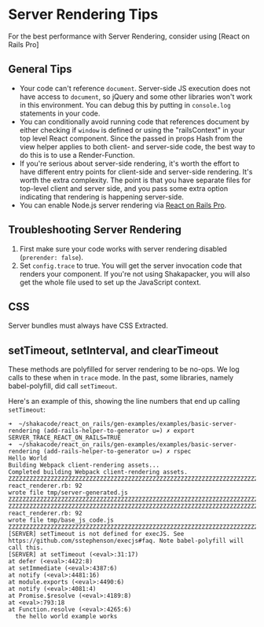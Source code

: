 # Server Rendering Tips

For the best performance with Server Rendering, consider using [React on Rails Pro]

## General Tips

- Your code can't reference `document`. Server-side JS execution does not have access to `document`,
  so jQuery and some other libraries won't work in this environment. You can debug this by putting in
  `console.log` statements in your code.
- You can conditionally avoid running code that references document by either checking if `window`
  is defined or using the "railsContext"
  in your top level React component. Since the passed in props Hash from the view helper applies to
  both client- and server-side code, the best way to do this is to use a Render-Function.
- If you're serious about server-side rendering, it's worth the effort to have different entry points for client-side and server-side rendering. It's worth the extra complexity. The point is that you have separate files for top-level client and server side, and you pass some extra option indicating that rendering is happening server-side.
- You can enable Node.js server rendering via [React on Rails Pro](https://github.com/shakacode/react_on_rails/wiki).

## Troubleshooting Server Rendering

1. First make sure your code works with server rendering disabled (`prerender: false`).
2. Set `config.trace` to true. You will get the server invocation code that renders your component. If you're not using Shakapacker, you will also get the whole file used to set up the JavaScript context.

## CSS

Server bundles must always have CSS Extracted.

## setTimeout, setInterval, and clearTimeout

These methods are polyfilled for server rendering to be no-ops. We log calls to these when in `trace` mode. In the past, some libraries, namely babel-polyfill, did call `setTimeout`.

Here's an example of this, showing the line numbers that end up calling `setTimeout`:

```text
➜  ~/shakacode/react_on_rails/gen-examples/examples/basic-server-rendering (add-rails-helper-to-generator u=) ✗ export SERVER_TRACE_REACT_ON_RAILS=TRUE
➜  ~/shakacode/react_on_rails/gen-examples/examples/basic-server-rendering (add-rails-helper-to-generator u=) ✗ rspec
Hello World
Building Webpack client-rendering assets...
Completed building Webpack client-rendering assets.
ZZZZZZZZZZZZZZZZZZZZZZZZZZZZZZZZZZZZZZZZZZZZZZZZZZZZZZZZZZZZZZZZZZZZZZZZZZZZZZZZ
react_renderer.rb: 92
wrote file tmp/server-generated.js
ZZZZZZZZZZZZZZZZZZZZZZZZZZZZZZZZZZZZZZZZZZZZZZZZZZZZZZZZZZZZZZZZZZZZZZZZZZZZZZZZ
ZZZZZZZZZZZZZZZZZZZZZZZZZZZZZZZZZZZZZZZZZZZZZZZZZZZZZZZZZZZZZZZZZZZZZZZZZZZZZZZZ
react_renderer.rb: 92
wrote file tmp/base_js_code.js
ZZZZZZZZZZZZZZZZZZZZZZZZZZZZZZZZZZZZZZZZZZZZZZZZZZZZZZZZZZZZZZZZZZZZZZZZZZZZZZZZ
[SERVER] setTimeout is not defined for execJS. See https://github.com/sstephenson/execjs#faq. Note babel-polyfill will call this.
[SERVER] at setTimeout (<eval>:31:17)
at defer (<eval>:4422:8)
at setImmediate (<eval>:4387:6)
at notify (<eval>:4481:16)
at module.exports (<eval>:4490:6)
at notify (<eval>:4081:4)
at Promise.$resolve (<eval>:4189:8)
at <eval>:793:18
at Function.resolve (<eval>:4265:6)
  the hello world example works
```
